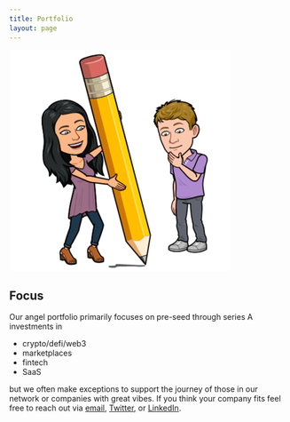 ```yaml
---
title: Portfolio
layout: page
---
```

![Betty and Geoff with pencil](/assets/pencil.png)


## Focus
Our angel portfolio primarily focuses on pre-seed through series A investments
in

- crypto/defi/web3
- marketplaces
- fintech
- SaaS

but we often make exceptions to support the journey of those in our
network or companies with great vibes. If you think your company fits feel free
to reach out via [email](mailto:yuhasker@gmail.com),
[Twitter](https://twitter.com/ghasker), or
[LinkedIn](https://www.linkedin.com/in/betty-yuhasker/).
